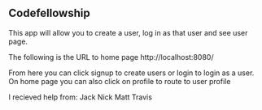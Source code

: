 ## Codefellowship

This app will allow you to create a user, log in as that user and see user page.

The following is the URL to home page
http://localhost:8080/

From here you can click signup to create users or login to login as a user.
On home page you can also click on profile to route to user profile

I recieved help from:
Jack
Nick
Matt
Travis
